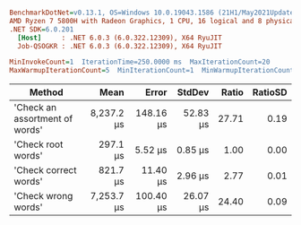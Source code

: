 ``` ini

BenchmarkDotNet=v0.13.1, OS=Windows 10.0.19043.1586 (21H1/May2021Update)
AMD Ryzen 7 5800H with Radeon Graphics, 1 CPU, 16 logical and 8 physical cores
.NET SDK=6.0.201
  [Host]     : .NET 6.0.3 (6.0.322.12309), X64 RyuJIT
  Job-QSOGKR : .NET 6.0.3 (6.0.322.12309), X64 RyuJIT

MinInvokeCount=1  IterationTime=250.0000 ms  MaxIterationCount=20  
MaxWarmupIterationCount=5  MinIterationCount=1  MinWarmupIterationCount=1  

```
|                         Method |       Mean |     Error |   StdDev | Ratio | RatioSD |
|------------------------------- |-----------:|----------:|---------:|------:|--------:|
| &#39;Check an assortment of words&#39; | 8,237.2 μs | 148.16 μs | 52.83 μs | 27.71 |    0.19 |
|             &#39;Check root words&#39; |   297.1 μs |   5.52 μs |  0.85 μs |  1.00 |    0.00 |
|          &#39;Check correct words&#39; |   821.7 μs |  11.40 μs |  2.96 μs |  2.77 |    0.01 |
|            &#39;Check wrong words&#39; | 7,253.7 μs | 100.40 μs | 26.07 μs | 24.40 |    0.09 |
